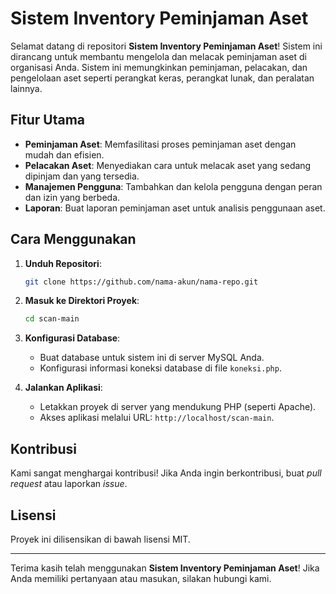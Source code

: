 # Sistem Inventory Peminjaman Aset

Selamat datang di repositori **Sistem Inventory Peminjaman Aset**! Sistem ini dirancang untuk membantu mengelola dan melacak peminjaman aset di organisasi Anda. Sistem ini memungkinkan peminjaman, pelacakan, dan pengelolaan aset seperti perangkat keras, perangkat lunak, dan peralatan lainnya.

## Fitur Utama

- **Peminjaman Aset**: Memfasilitasi proses peminjaman aset dengan mudah dan efisien.
- **Pelacakan Aset**: Menyediakan cara untuk melacak aset yang sedang dipinjam dan yang tersedia.
- **Manajemen Pengguna**: Tambahkan dan kelola pengguna dengan peran dan izin yang berbeda.
- **Laporan**: Buat laporan peminjaman aset untuk analisis penggunaan aset.

## Cara Menggunakan

1. **Unduh Repositori**:
    ```bash
    git clone https://github.com/nama-akun/nama-repo.git
    ```

2. **Masuk ke Direktori Proyek**:
    ```bash
    cd scan-main
    ```

3. **Konfigurasi Database**:
    - Buat database untuk sistem ini di server MySQL Anda.
    - Konfigurasi informasi koneksi database di file `koneksi.php`.

4. **Jalankan Aplikasi**:
    - Letakkan proyek di server yang mendukung PHP (seperti Apache).
    - Akses aplikasi melalui URL: `http://localhost/scan-main`.

## Kontribusi

Kami sangat menghargai kontribusi! Jika Anda ingin berkontribusi, buat *pull request* atau laporkan *issue*.

## Lisensi

Proyek ini dilisensikan di bawah lisensi MIT.

---

Terima kasih telah menggunakan **Sistem Inventory Peminjaman Aset**! Jika Anda memiliki pertanyaan atau masukan, silakan hubungi kami.
